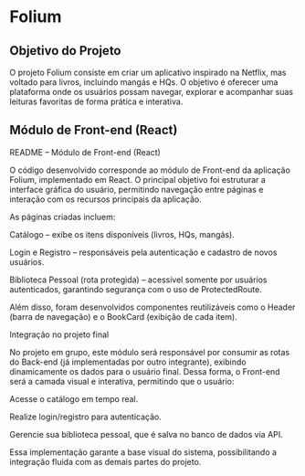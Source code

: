 # Folium

## Objetivo do Projeto
O projeto Folium consiste em criar um aplicativo inspirado na Netflix, mas voltado para livros, incluindo mangás e HQs. 
O objetivo é oferecer uma plataforma onde os usuários possam navegar, explorar e acompanhar suas leituras favoritas de forma prática e interativa.

## Módulo de Front-end (React)

README – Módulo de Front-end (React)

O código desenvolvido corresponde ao módulo de Front-end da aplicação Folium, implementado em React.
O principal objetivo foi estruturar a interface gráfica do usuário, permitindo navegação entre páginas e interação com os recursos principais da aplicação.

As páginas criadas incluem:

Catálogo – exibe os itens disponíveis (livros, HQs, mangás).

Login e Registro – responsáveis pela autenticação e cadastro de novos usuários.

Biblioteca Pessoal (rota protegida) – acessível somente por usuários autenticados, garantindo segurança com o uso de ProtectedRoute.

Além disso, foram desenvolvidos componentes reutilizáveis como o Header (barra de navegação) e o BookCard (exibição de cada item).

Integração no projeto final

No projeto em grupo, este módulo será responsável por consumir as rotas do Back-end (já implementadas por outro integrante), exibindo dinamicamente os dados para o usuário final.
Dessa forma, o Front-end será a camada visual e interativa, permitindo que o usuário:

Acesse o catálogo em tempo real.

Realize login/registro para autenticação.

Gerencie sua biblioteca pessoal, que é salva no banco de dados via API.

Essa implementação garante a base visual do sistema, possibilitando a integração fluida com as demais partes do projeto.